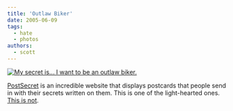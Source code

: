 ```yaml
---
title: 'Outlaw Biker'
date: 2005-06-09
tags:
  - hate
  - photos
authors:
  - scott
---
```


[![My secret is... I want to be an outlaw biker.](/images/blog-photos/outlaw.jpg)](http://postsecret.blogspot.com/)

[PostSecret](http://postsecret.blogspot.com/) is an incredible website that displays postcards that people send in with their secrets written on them. This is one of the light-hearted ones. [This is not](http://photos1.blogger.com/img/296/2612/400/towe2.jpg).
